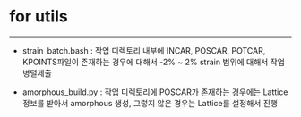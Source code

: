 # for utils

---
- strain_batch.bash : 작업 디렉토리 내부에 INCAR, POSCAR, POTCAR, KPOINTS파일이 존재하는 경우에 대해서 -2% ~ 2% strain 범위에 대해서 작업 병렬제출 

- amorphous_build.py : 작업 디렉토리에 POSCAR가 존재하는 경우에는 Lattice 정보를 받아서 amorphous 생성, 그렇지 않은 경우는 Lattice를 설정해서 진행
